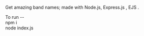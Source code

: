 Get amazing band names;
made with Node.js, Express.js , EJS .

To run --
<br>
npm i
<br>
node index.js
